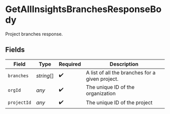 # GetAllInsightsBranchesResponseBody

Project branches response.


## Fields

| Field                                           | Type                                            | Required                                        | Description                                     |
| ----------------------------------------------- | ----------------------------------------------- | ----------------------------------------------- | ----------------------------------------------- |
| `branches`                                      | *string*[]                                      | :heavy_check_mark:                              | A list of all the branches for a given project. |
| `orgId`                                         | *any*                                           | :heavy_check_mark:                              | The unique ID of the organization               |
| `projectId`                                     | *any*                                           | :heavy_check_mark:                              | The unique ID of the project                    |